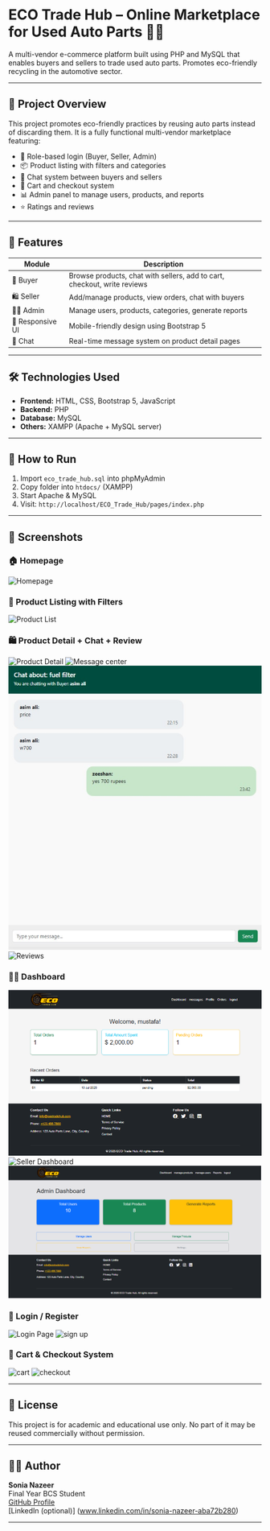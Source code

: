 # ECO Trade Hub – Online Marketplace for Used Auto Parts 🔧🛒

A multi-vendor e-commerce platform built using PHP and MySQL that enables buyers and sellers to trade used auto parts. Promotes eco-friendly recycling in the automotive sector.

---
## 🎯 Project Overview

This project promotes eco-friendly practices by reusing auto parts instead of discarding them. It is a fully functional multi-vendor marketplace featuring:

- 🔐 Role-based login (Buyer, Seller, Admin)
- 📦 Product listing with filters and categories
- 💬 Chat system between buyers and sellers
- 🛒 Cart and checkout system
- 📊 Admin panel to manage users, products, and reports
- ⭐ Ratings and reviews

---
## 🚀 Features

| Module           | Description                                                                |
|------------------|----------------------------------------------------------------------------|
| 👤 Buyer         | Browse products, chat with sellers, add to cart, checkout, write reviews   |
| 🛍️ Seller        | Add/manage products, view orders, chat with buyers                         |
| 🧑‍💼 Admin         | Manage users, products, categories, generate reports                       |
| 📱 Responsive UI | Mobile-friendly design using Bootstrap 5                                   |
| 💬 Chat          | Real-time message system on product detail pages                           |

---

## 🛠️ Technologies Used

- **Frontend:** HTML, CSS, Bootstrap 5, JavaScript
- **Backend:** PHP
- **Database:** MySQL
- **Others:** XAMPP (Apache + MySQL server)

---

## 🚀 How to Run

1. Import `eco_trade_hub.sql` into phpMyAdmin
2. Copy folder into `htdocs/` (XAMPP)
3. Start Apache & MySQL
4. Visit: `http://localhost/ECO_Trade_Hub/pages/index.php`

---

## 📸 Screenshots

### 🏠 Homepage
![Homepage](assets/images/home-slider1.jpg)

### 📃 Product Listing with Filters
![Product List](assets/images/search.jpg)

### 🛍️ Product Detail + Chat + Review
![Product Detail](assets/images/product_detail.jpg)
![Message center](assets/images/message-center.jpg)
![Chat box](assets/images/chat.jpg)
![Reviews](assets/images/review.jpg)



### 🧑‍💼 Dashboard
![Buyer Dashboard](assets/images/buyer-dashboard.png)
![Seller Dashboard](assets/images/seller-dashboard.png)
![Admin Dashboard](assets/images/admin-dashboard.png)

### 🔐 Login / Register
![Login Page](assets/images/login.jpg)
![sign up](assets/images/Register.jpg)


### 🛒 Cart & Checkout System
![cart ](assets/images/cart.jpg)
![checkout](assets/images/checkout.jpg)

---
## 🔐 License

This project is for academic and educational use only.
No part of it may be reused commercially without permission.

---
## 🙋‍♀️ Author

**Sonia Nazeer**  
Final Year BCS Student  
[GitHub Profile](https://github.com/sonia-nazeer)  
[LinkedIn (optional)] (www.linkedin.com/in/sonia-nazeer-aba72b280)

---